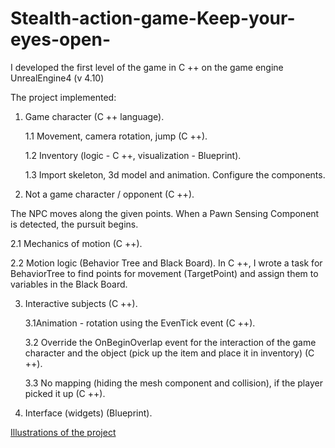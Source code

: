 # Stealth-action-game-Keep-your-eyes-open-
I developed the first level of the game in C ++ on the game engine UnrealEngine4 (v 4.10)

The project implemented:

1. Game character (C ++ language).

    1.1 Movement, camera rotation, jump (C ++).

    1.2 Inventory (logic - C ++, visualization - Blueprint).
    
    1.3 Import skeleton, 3d model and animation. Configure the components.
    
2. Not a game character / opponent (C ++).

The NPC moves along the given points. When a Pawn Sensing Component is detected, the pursuit begins.

   2.1 Mechanics of motion (C ++).
    
   2.2 Motion logic (Behavior Tree and Black Board). In C ++, I wrote a task for BehaviorTree to find points for movement (TargetPoint) and assign them to variables in the Black Board.
    
3. Interactive subjects (C ++).

    3.1Animation - rotation using the EvenTick event (C ++).
    
    3.2 Override the OnBeginOverlap event for the interaction of the game character and the object (pick up the item and place it in inventory) (C ++).
    
    3.3 No mapping (hiding the mesh component and collision), if the player picked it up (C ++).
    
4. Interface (widgets) (Blueprint).

[Illustrations of the project](https://github.com/DaisySAM/Stealth-action-game-Keep-your-eyes-open-/issues/1#issue-353031339)
